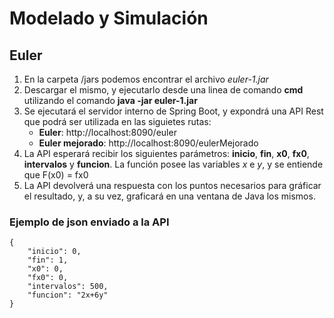 # Modelado y Simulación

## Euler

1. En la carpeta /jars podemos encontrar el archivo *euler-1.jar*
2. Descargar el mismo, y ejecutarlo desde una linea de comando **cmd** utilizando el comando **java -jar euler-1.jar**
3. Se ejecutará el servidor interno de Spring Boot, y expondrá una API Rest que podrá ser utilizada en las siguietes rutas:
   - **Euler**: http://localhost:8090/euler
   - **Euler mejorado**: http://localhost:8090/eulerMejorado
4. La API esperará recibir los siguientes parámetros: **inicio**, **fin**, **x0**, **fx0**, **intervalos** y **funcion**. La función posee las variables *x* e *y*, y se entiende que F(x0) = fx0
5. La API devolverá una respuesta con los puntos necesarios para gráficar el resultado, y, a su vez, graficará en una ventana de Java los mismos.

### Ejemplo de json enviado a la API
```
{
	"inicio": 0,
	"fin": 1,
	"x0": 0,
	"fx0": 0,
	"intervalos": 500,
	"funcion": "2x+6y"
}
```
  
